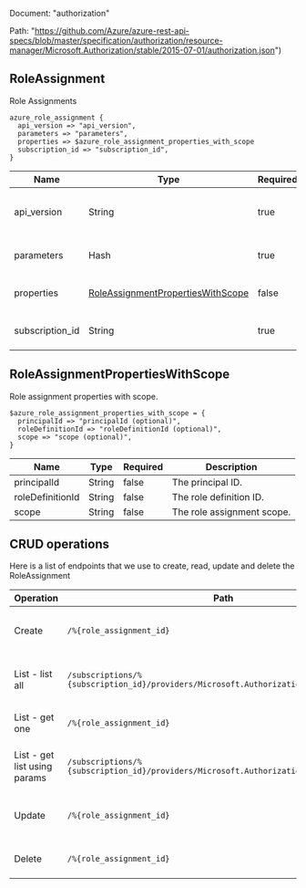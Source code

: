 Document: "authorization"


Path: "https://github.com/Azure/azure-rest-api-specs/blob/master/specification/authorization/resource-manager/Microsoft.Authorization/stable/2015-07-01/authorization.json")

## RoleAssignment

Role Assignments

```puppet
azure_role_assignment {
  api_version => "api_version",
  parameters => "parameters",
  properties => $azure_role_assignment_properties_with_scope
  subscription_id => "subscription_id",
}
```

| Name        | Type           | Required       | Description       |
| ------------- | ------------- | ------------- | ------------- |
|api_version | String | true | The API version to use for the operation. |
|parameters | Hash | true | Parameters for the role assignment. |
|properties | [RoleAssignmentPropertiesWithScope](#roleassignmentpropertieswithscope) | false | Role assignment properties. |
|subscription_id | String | true | The ID of the target subscription. |
        
## RoleAssignmentPropertiesWithScope

Role assignment properties with scope.

```puppet
$azure_role_assignment_properties_with_scope = {
  principalId => "principalId (optional)",
  roleDefinitionId => "roleDefinitionId (optional)",
  scope => "scope (optional)",
}
```

| Name        | Type           | Required       | Description       |
| ------------- | ------------- | ------------- | ------------- |
|principalId | String | false | The principal ID. |
|roleDefinitionId | String | false | The role definition ID. |
|scope | String | false | The role assignment scope. |



## CRUD operations

Here is a list of endpoints that we use to create, read, update and delete the RoleAssignment

| Operation | Path | Verb | Description | OperationID |
| ------------- | ------------- | ------------- | ------------- | ------------- |
|Create|`/%{role_assignment_id}`|Put|Creates a role assignment by ID.|RoleAssignments_CreateById|
|List - list all|`/subscriptions/%{subscription_id}/providers/Microsoft.Authorization/roleAssignments`|Get|Gets all role assignments for the subscription.|RoleAssignments_List|
|List - get one|`/%{role_assignment_id}`|Get|Gets a role assignment by ID.|RoleAssignments_GetById|
|List - get list using params|`/subscriptions/%{subscription_id}/providers/Microsoft.Authorization/roleAssignments`|Get|Gets all role assignments for the subscription.|RoleAssignments_List|
|Update|`/%{role_assignment_id}`|Put|Creates a role assignment by ID.|RoleAssignments_CreateById|
|Delete|`/%{role_assignment_id}`|Delete|Deletes a role assignment.|RoleAssignments_DeleteById|
